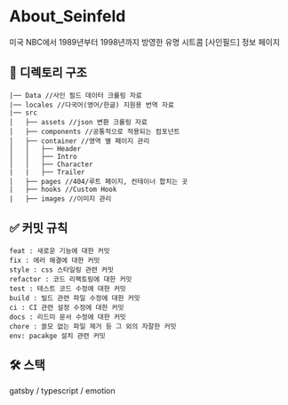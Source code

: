 # About_Seinfeld
미국 NBC에서 1989년부터 1998년까지 방영한 유명 시트콤 [사인필드] 정보 페이지

## 📁 디렉토리 구조
```
|── Data //사인 필드 데이터 크롤링 자료
|── locales //다국어(영어/한글) 지원용 번역 자료
|── src
│   ├── assets //json 변환 크롤링 자료
│   ├── components //공통적으로 적용되는 컴포넌트
│   ├── container //영역 별 페이지 관리
│   │   ├── Header 
│   │   ├── Intro
│   │   ├── Character
|   |   ├── Trailer 
│   ├── pages //404/루트 페이지, 컨테이너 합치는 곳
|   ├── hooks //Custom Hook
|   ├── images //이미지 관리
```

## ✅ 커밋 규칙
```
feat : 새로운 기능에 대한 커밋
fix : 에러 해결에 대한 커밋
style : css 스타일링 관련 커밋
refactor : 코드 리팩토링에 대한 커밋
test : 테스트 코드 수정에 대한 커밋
build : 빌드 관련 파일 수정에 대한 커밋
ci : CI 관련 설정 수정에 대한 커밋
docs : 리드미 문서 수정에 대한 커밋
chore : 쓸모 없는 파일 제거 등 그 외의 자잘한 커밋
env: pacakge 설치 관련 커밋
```

## 🛠️ 스택
gatsby / typescript / emotion 